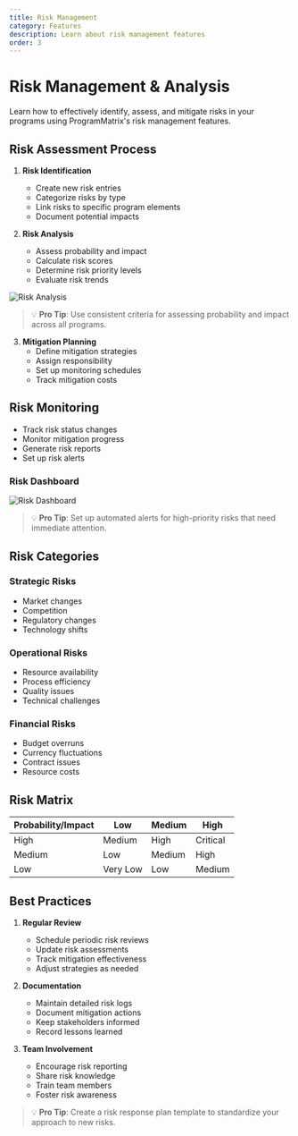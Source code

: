 ```yaml
---
title: Risk Management
category: Features
description: Learn about risk management features
order: 3
---
```


# Risk Management & Analysis

Learn how to effectively identify, assess, and mitigate risks in your programs using ProgramMatrix's risk management features.

## Risk Assessment Process

1. **Risk Identification**
   - Create new risk entries
   - Categorize risks by type
   - Link risks to specific program elements
   - Document potential impacts

2. **Risk Analysis**
   - Assess probability and impact
   - Calculate risk scores
   - Determine risk priority levels
   - Evaluate risk trends

![Risk Analysis](/screenshots/risk-analysis.png)

> 💡 **Pro Tip**: Use consistent criteria for assessing probability and impact across all programs.

3. **Mitigation Planning**
   - Define mitigation strategies
   - Assign responsibility
   - Set up monitoring schedules
   - Track mitigation costs

## Risk Monitoring

- Track risk status changes
- Monitor mitigation progress
- Generate risk reports
- Set up risk alerts

### Risk Dashboard

![Risk Dashboard](/screenshots/risk-dashboard.png)

> 💡 **Pro Tip**: Set up automated alerts for high-priority risks that need immediate attention.

## Risk Categories

### Strategic Risks
- Market changes
- Competition
- Regulatory changes
- Technology shifts

### Operational Risks
- Resource availability
- Process efficiency
- Quality issues
- Technical challenges

### Financial Risks
- Budget overruns
- Currency fluctuations
- Contract issues
- Resource costs

## Risk Matrix

| Probability/Impact | Low | Medium | High |
|-------------------|-----|---------|------|
| High | Medium | High | Critical |
| Medium | Low | Medium | High |
| Low | Very Low | Low | Medium |

## Best Practices

1. **Regular Review**
   - Schedule periodic risk reviews
   - Update risk assessments
   - Track mitigation effectiveness
   - Adjust strategies as needed

2. **Documentation**
   - Maintain detailed risk logs
   - Document mitigation actions
   - Keep stakeholders informed
   - Record lessons learned

3. **Team Involvement**
   - Encourage risk reporting
   - Share risk knowledge
   - Train team members
   - Foster risk awareness

> 💡 **Pro Tip**: Create a risk response plan template to standardize your approach to new risks. 